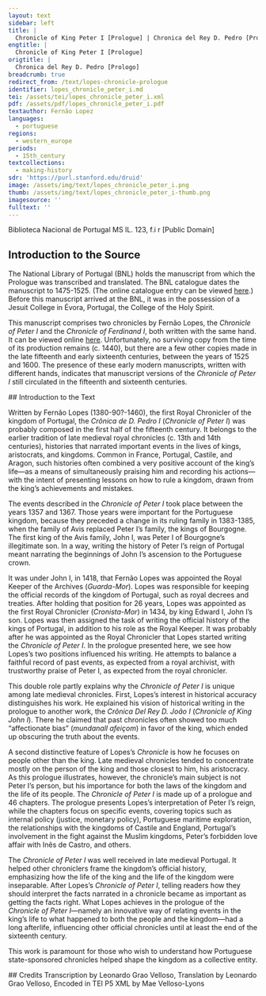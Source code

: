 ```yaml
---
layout: text
sidebar: left
title: |
  Chronicle of King Peter I [Prologue] | Chronica del Rey D. Pedro [Prologo]
engtitle: |
  Chronicle of King Peter I [Prologue]
origtitle: |
  Chronica del Rey D. Pedro [Prologo]
breadcrumb: true
redirect_from: /text/lopes-chronicle-prologue
identifier: lopes_chronicle_peter_i.md
tei: /assets/tei/lopes_chronicle_peter_i.xml
pdf: /assets/pdf/lopes_chronicle_peter_i.pdf
textauthor: Fernão Lopez
languages:
  - portuguese
regions:
  - western_europe
periods:
  - 15th_century
textcollections:
  - making-history
sdr: 'https://purl.stanford.edu/druid'
image: /assets/img/text/lopes_chronicle_peter_i.png
thumb: /assets/img/text/lopes_chronicle_peter_i-thumb.png
imagesource: ''
fulltext: ''
---
```

 Biblioteca Nacional de Portugal MS IL. 123, f.i r [Public Domain]

 
 
## Introduction to the Source 
<p>The National Library of Portugal (BNL) holds the manuscript from which the Prologue was transcribed and translated. The BNL catalogue dates the manuscript to 1475-1525. (The online catalogue entry can be viewed <a href="http://catalogo.bnportugal.gov.pt/ipac20/ipac.jsp?profile=bn&source=~!bnp&view=subscriptionsummary&uri=full=3100024~!1818374~!2&ri=1&aspect=subtab13&menu=search&ipp=20&spp=20&staffonly=&term=lus%C3%83%C2%ADadas&index=.TW&uindex=&aspect=subtab13&menu=search&ri=1">here</a>.) Before this manuscript arrived at the BNL, it was in the possession of a Jesuit College in Évora, Portugal, the College of the Holy Spirit.</p> <p>This manuscript comprises two chronicles by Fernão Lopes, the <em>Chronicle of Peter I</em> and the <em>Chronicle of Ferdinand I</em>, both written with the same hand. It can be viewed online <a href="http://purl.pt/31510">here</a>. Unfortunately, no surviving copy from the time of its production remains (c. 1440), but there are a few other copies made in the late fifteenth and early sixteenth centuries, between the years of 1525 and 1600. The presence of these early modern manuscripts, written with different hands, indicates that manuscript versions of the <em>Chronicle of Peter I</em> still circulated in the fifteenth and sixteenth centuries.</p>
## Introduction to the Text 
<p>Written by Fernão Lopes (1380-90?-1460), the first Royal Chronicler of the kingdom of Portugal, the <em>Crônica de D. Pedro I</em> (<em>Chronicle of Peter I</em>) was probably composed in the first half of the fifteenth century. It belongs to the earlier tradition of late medieval royal chronicles (c. 13th and 14th centuries), histories that narrated important events in the lives of kings, aristocrats, and kingdoms. Common in France, Portugal, Castile, and Aragon, such histories often combined a very positive account of the king’s life—as a means of simultaneously praising him and recording his actions—with the intent of presenting lessons on how to rule a kingdom, drawn from the king’s achievements and mistakes.</p> <p>The events described in the <em>Chronicle of Peter I</em> took place between the years 1357 and 1367. Those years were important for the Portuguese kingdom, because they preceded a change in its ruling family in 1383-1385, when the family of Avis replaced Peter I’s family, the kings of Bourgogne. The first king of the Avis family, John I, was Peter I of Bourgogne’s illegitimate son. In a way, writing the history of Peter I’s reign of Portugal meant narrating the beginnings of John I’s ascension to the Portuguese crown.</p> <p>It was under John I, in 1418, that Fernão Lopes was appointed the Royal Keeper of the Archives (<em>Guarda-Mor</em>). Lopes was responsible for keeping the official records of the kingdom of Portugal, such as royal decrees and treaties. After holding that position for 26 years, Lopes was appointed as the first Royal Chronicler (<em>Cronista-Mor</em>) in 1434, by king Edward I, John I’s son. Lopes was then assigned the task of writing the official history of the kings of Portugal, in addition to his role as the Royal Keeper. It was probably after he was appointed as the Royal Chronicler that Lopes started writing the <em>Chronicle of Peter I</em>. In the prologue presented here, we see how Lopes’s two positions influenced his writing. He attempts to balance a faithful record of past events, as expected from a royal archivist, with trustworthy praise of Peter I, as expected from the royal chronicler.</p> <p>This double role partly explains why the <em>Chronicle of Peter I</em> is unique among late medieval chronicles. First, Lopes’s interest in historical accuracy distinguishes his work. He explained his vision of historical writing in the prologue to another work, the <em>Crônica Del Rey D. João I</em> (<em>Chronicle of King John I</em>). There he claimed that past chronicles often showed too much “affectionate bias” (<em>mundanall afeiçom</em>) in favor of the king, which ended up obscuring the truth about the events.</p> <p>A second distinctive feature of Lopes’s <em>Chronicle</em> is how he focuses on people other than the king. Late medieval chronicles tended to concentrate mostly on the person of the king and those closest to him, his aristocracy. As this prologue illustrates, however, the chronicle’s main subject is not Peter I’s person, but his importance for both the laws of the kingdom and the life of its people. The <em>Chronicle of Peter I</em> is made up of a prologue and 46 chapters. The prologue presents Lopes’s interpretation of Peter I’s reign, while the chapters focus on specific events, covering topics such as internal policy (justice, monetary policy), Portuguese maritime exploration, the relationships with the kingdoms of Castile and England, Portugal’s involvement in the fight against the Muslim kingdoms, Peter’s forbidden love affair with Inês de Castro, and others.</p> <p>The <em>Chronicle of Peter I</em> was well received in late medieval Portugal. It helped other chroniclers frame the kingdom’s official history, emphasizing how the life of the king and the life of the kingdom were inseparable. After Lopes’s <em>Chronicle of Peter I</em>, telling readers how they should interpret the facts narrated in a chronicle became as important as getting the facts right. What Lopes achieves in the prologue of the <em>Chronicle of Peter I</em>—namely an innovative way of relating events in the king’s life to what happened to both the people and the kingdom—had a long afterlife, influencing other official chronicles until at least the end of the sixteenth century.</p> <p>This work is paramount for those who wish to understand how Portuguese state-sponsored chronicles helped shape the kingdom as a collective entity.</p>
## Credits
Transcription by Leonardo Grao Velloso, Translation by Leonardo Grao Velloso, Encoded in TEI P5 XML by Mae Velloso-Lyons
